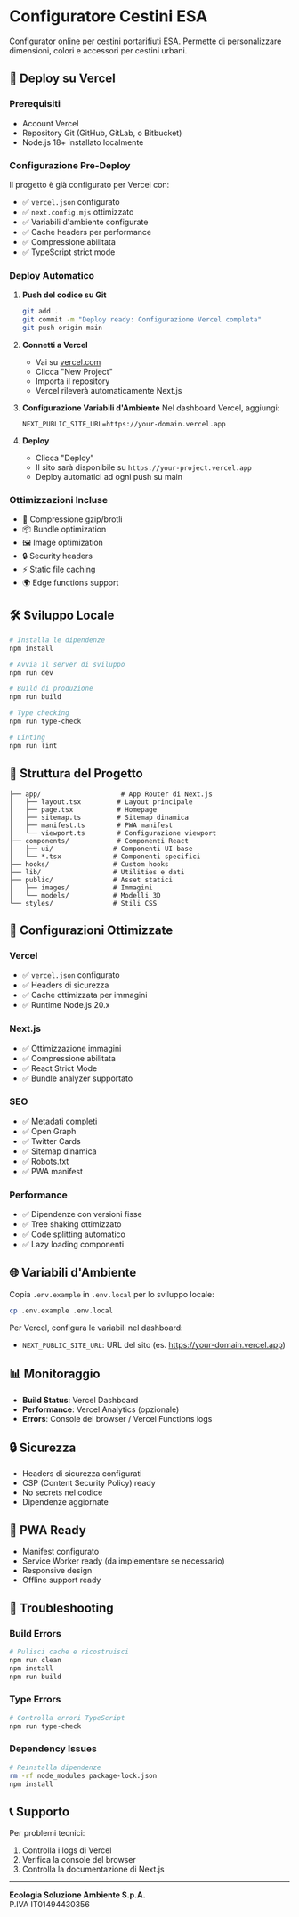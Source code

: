 # Configuratore Cestini ESA

Configurator online per cestini portarifiuti ESA. Permette di personalizzare dimensioni, colori e accessori per cestini urbani.

## 🚀 Deploy su Vercel

### Prerequisiti
- Account Vercel
- Repository Git (GitHub, GitLab, o Bitbucket)
- Node.js 18+ installato localmente

### Configurazione Pre-Deploy

Il progetto è già configurato per Vercel con:
- ✅ `vercel.json` configurato
- ✅ `next.config.mjs` ottimizzato
- ✅ Variabili d'ambiente configurate
- ✅ Cache headers per performance
- ✅ Compressione abilitata
- ✅ TypeScript strict mode

### Deploy Automatico

1. **Push del codice su Git**
   ```bash
   git add .
   git commit -m "Deploy ready: Configurazione Vercel completa"
   git push origin main
   ```

2. **Connetti a Vercel**
   - Vai su [vercel.com](https://vercel.com)
   - Clicca "New Project"
   - Importa il repository
   - Vercel rileverà automaticamente Next.js

3. **Configurazione Variabili d'Ambiente**
   Nel dashboard Vercel, aggiungi:
   ```
   NEXT_PUBLIC_SITE_URL=https://your-domain.vercel.app
   ```

4. **Deploy**
   - Clicca "Deploy"
   - Il sito sarà disponibile su `https://your-project.vercel.app`
   - Deploy automatici ad ogni push su main

### Ottimizzazioni Incluse
- 🚀 Compressione gzip/brotli
- 📦 Bundle optimization
- 🖼️ Image optimization
- 🔒 Security headers
- ⚡ Static file caching
- 🌍 Edge functions support

## 🛠️ Sviluppo Locale

```bash
# Installa le dipendenze
npm install

# Avvia il server di sviluppo
npm run dev

# Build di produzione
npm run build

# Type checking
npm run type-check

# Linting
npm run lint
```

## 📁 Struttura del Progetto

```
├── app/                    # App Router di Next.js
│   ├── layout.tsx         # Layout principale
│   ├── page.tsx           # Homepage
│   ├── sitemap.ts         # Sitemap dinamica
│   ├── manifest.ts        # PWA manifest
│   └── viewport.ts        # Configurazione viewport
├── components/            # Componenti React
│   ├── ui/               # Componenti UI base
│   └── *.tsx             # Componenti specifici
├── hooks/                # Custom hooks
├── lib/                  # Utilities e dati
├── public/               # Asset statici
│   ├── images/           # Immagini
│   └── models/           # Modelli 3D
└── styles/               # Stili CSS
```

## 🔧 Configurazioni Ottimizzate

### Vercel
- ✅ `vercel.json` configurato
- ✅ Headers di sicurezza
- ✅ Cache ottimizzata per immagini
- ✅ Runtime Node.js 20.x

### Next.js
- ✅ Ottimizzazione immagini
- ✅ Compressione abilitata
- ✅ React Strict Mode
- ✅ Bundle analyzer supportato

### SEO
- ✅ Metadati completi
- ✅ Open Graph
- ✅ Twitter Cards
- ✅ Sitemap dinamica
- ✅ Robots.txt
- ✅ PWA manifest

### Performance
- ✅ Dipendenze con versioni fisse
- ✅ Tree shaking ottimizzato
- ✅ Code splitting automatico
- ✅ Lazy loading componenti

## 🌐 Variabili d'Ambiente

Copia `.env.example` in `.env.local` per lo sviluppo locale:

```bash
cp .env.example .env.local
```

Per Vercel, configura le variabili nel dashboard:
- `NEXT_PUBLIC_SITE_URL`: URL del sito (es. https://your-domain.vercel.app)

## 📊 Monitoraggio

- **Build Status**: Vercel Dashboard
- **Performance**: Vercel Analytics (opzionale)
- **Errors**: Console del browser / Vercel Functions logs

## 🔒 Sicurezza

- Headers di sicurezza configurati
- CSP (Content Security Policy) ready
- No secrets nel codice
- Dipendenze aggiornate

## 📱 PWA Ready

- Manifest configurato
- Service Worker ready (da implementare se necessario)
- Responsive design
- Offline support ready

## 🚨 Troubleshooting

### Build Errors
```bash
# Pulisci cache e ricostruisci
npm run clean
npm install
npm run build
```

### Type Errors
```bash
# Controlla errori TypeScript
npm run type-check
```

### Dependency Issues
```bash
# Reinstalla dipendenze
rm -rf node_modules package-lock.json
npm install
```

## 📞 Supporto

Per problemi tecnici:
1. Controlla i logs di Vercel
2. Verifica la console del browser
3. Controlla la documentazione di Next.js

---

**Ecologia Soluzione Ambiente S.p.A.**  
P.IVA IT01494430356